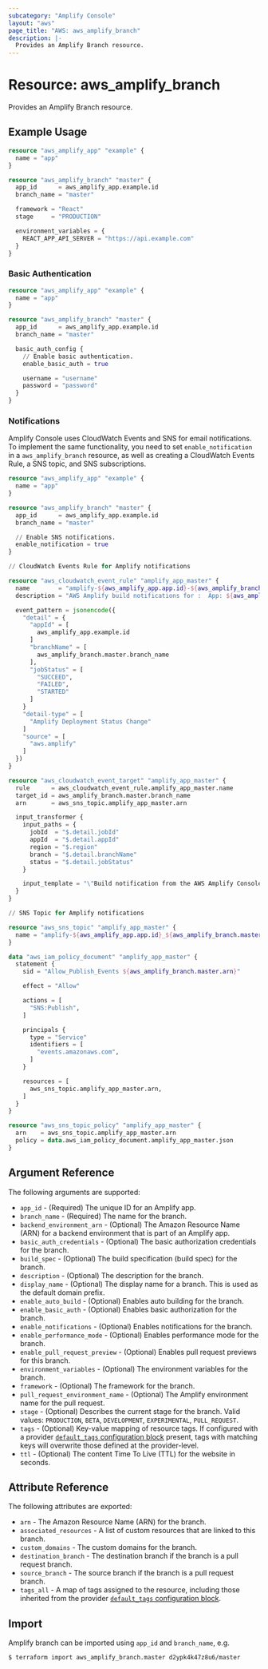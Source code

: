 ```yaml
---
subcategory: "Amplify Console"
layout: "aws"
page_title: "AWS: aws_amplify_branch"
description: |-
  Provides an Amplify Branch resource.
---
```


# Resource: aws_amplify_branch

Provides an Amplify Branch resource.

## Example Usage

```terraform
resource "aws_amplify_app" "example" {
  name = "app"
}

resource "aws_amplify_branch" "master" {
  app_id      = aws_amplify_app.example.id
  branch_name = "master"

  framework = "React"
  stage     = "PRODUCTION"

  environment_variables = {
    REACT_APP_API_SERVER = "https://api.example.com"
  }
}
```

### Basic Authentication

```terraform
resource "aws_amplify_app" "example" {
  name = "app"
}

resource "aws_amplify_branch" "master" {
  app_id      = aws_amplify_app.example.id
  branch_name = "master"

  basic_auth_config {
    // Enable basic authentication.
    enable_basic_auth = true

    username = "username"
    password = "password"
  }
}
```

### Notifications

Amplify Console uses CloudWatch Events and SNS for email notifications.  To implement the same functionality, you need to set `enable_notification` in a `aws_amplify_branch` resource, as well as creating a CloudWatch Events Rule, a SNS topic, and SNS subscriptions.

```terraform
resource "aws_amplify_app" "example" {
  name = "app"
}

resource "aws_amplify_branch" "master" {
  app_id      = aws_amplify_app.example.id
  branch_name = "master"

  // Enable SNS notifications.
  enable_notification = true
}

// CloudWatch Events Rule for Amplify notifications

resource "aws_cloudwatch_event_rule" "amplify_app_master" {
  name        = "amplify-${aws_amplify_app.app.id}-${aws_amplify_branch.master.branch_name}-branch-notification"
  description = "AWS Amplify build notifications for :  App: ${aws_amplify_app.app.id} Branch: ${aws_amplify_branch.master.branch_name}"

  event_pattern = jsonencode({
    "detail" = {
      "appId" = [
        aws_amplify_app.example.id
      ]
      "branchName" = [
        aws_amplify_branch.master.branch_name
      ],
      "jobStatus" = [
        "SUCCEED",
        "FAILED",
        "STARTED"
      ]
    }
    "detail-type" = [
      "Amplify Deployment Status Change"
    ]
    "source" = [
      "aws.amplify"
    ]
  })
}

resource "aws_cloudwatch_event_target" "amplify_app_master" {
  rule      = aws_cloudwatch_event_rule.amplify_app_master.name
  target_id = aws_amplify_branch.master.branch_name
  arn       = aws_sns_topic.amplify_app_master.arn

  input_transformer {
    input_paths = {
      jobId  = "$.detail.jobId"
      appId  = "$.detail.appId"
      region = "$.region"
      branch = "$.detail.branchName"
      status = "$.detail.jobStatus"
    }

    input_template = "\"Build notification from the AWS Amplify Console for app: https://<branch>.<appId>.amplifyapp.com/. Your build status is <status>. Go to https://console.aws.amazon.com/amplify/home?region=<region>#<appId>/<branch>/<jobId> to view details on your build. \""
  }
}

// SNS Topic for Amplify notifications

resource "aws_sns_topic" "amplify_app_master" {
  name = "amplify-${aws_amplify_app.app.id}_${aws_amplify_branch.master.branch_name}"
}

data "aws_iam_policy_document" "amplify_app_master" {
  statement {
    sid = "Allow_Publish_Events ${aws_amplify_branch.master.arn}"

    effect = "Allow"

    actions = [
      "SNS:Publish",
    ]

    principals {
      type = "Service"
      identifiers = [
        "events.amazonaws.com",
      ]
    }

    resources = [
      aws_sns_topic.amplify_app_master.arn,
    ]
  }
}

resource "aws_sns_topic_policy" "amplify_app_master" {
  arn    = aws_sns_topic.amplify_app_master.arn
  policy = data.aws_iam_policy_document.amplify_app_master.json
}
```

## Argument Reference

The following arguments are supported:

* `app_id` - (Required) The unique ID for an Amplify app.
* `branch_name` - (Required) The name for the branch.
* `backend_environment_arn` - (Optional) The Amazon Resource Name (ARN) for a backend environment that is part of an Amplify app.
* `basic_auth_credentials` - (Optional) The basic authorization credentials for the branch.
* `build_spec` - (Optional) The build specification (build spec) for the branch.
* `description` - (Optional) The description for the branch.
* `display_name` - (Optional) The display name for a branch. This is used as the default domain prefix.
* `enable_auto_build` - (Optional) Enables auto building for the branch.
* `enable_basic_auth` - (Optional) Enables basic authorization for the branch.
* `enable_notifications` - (Optional) Enables notifications for the branch.
* `enable_performance_mode` - (Optional) Enables performance mode for the branch.
* `enable_pull_request_preview` - (Optional) Enables pull request previews for this branch.
* `environment_variables` - (Optional) The environment variables for the branch.
* `framework` - (Optional) The framework for the branch.
* `pull_request_environment_name` - (Optional) The Amplify environment name for the pull request.
* `stage` - (Optional) Describes the current stage for the branch. Valid values: `PRODUCTION`, `BETA`, `DEVELOPMENT`, `EXPERIMENTAL`, `PULL_REQUEST`.
* `tags` - (Optional) Key-value mapping of resource tags. If configured with a provider [`default_tags` configuration block](/docs/providers/aws/index.html#default_tags-configuration-block) present, tags with matching keys will overwrite those defined at the provider-level.
* `ttl` - (Optional) The content Time To Live (TTL) for the website in seconds.

## Attribute Reference

The following attributes are exported:

* `arn` - The Amazon Resource Name (ARN) for the branch.
* `associated_resources` - A list of custom resources that are linked to this branch.
* `custom_domains` - The custom domains for the branch.
* `destination_branch` - The destination branch if the branch is a pull request branch.
* `source_branch` - The source branch if the branch is a pull request branch.
* `tags_all` - A map of tags assigned to the resource, including those inherited from the provider [`default_tags` configuration block](/docs/providers/aws/index.html#default_tags-configuration-block).

## Import

Amplify branch can be imported using `app_id` and `branch_name`, e.g.

```
$ terraform import aws_amplify_branch.master d2ypk4k47z8u6/master
```

